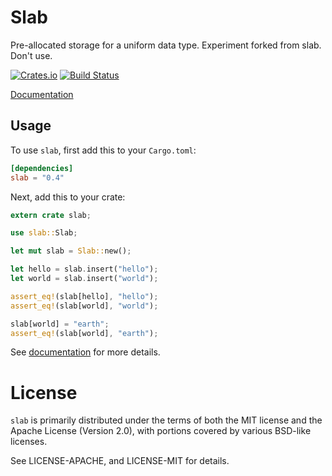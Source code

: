 # Slab

Pre-allocated storage for a uniform data type. Experiment forked from slab. Don't use.

[![Crates.io](https://img.shields.io/crates/v/slab.svg?maxAge=2592000)](https://crates.io/crates/slab)
[![Build Status](https://travis-ci.org/carllerche/slab.svg?branch=master)](https://travis-ci.org/carllerche/slab)

[Documentation](https://docs.rs/slab)

## Usage

To use `slab`, first add this to your `Cargo.toml`:

```toml
[dependencies]
slab = "0.4"
```

Next, add this to your crate:

```rust
extern crate slab;

use slab::Slab;

let mut slab = Slab::new();

let hello = slab.insert("hello");
let world = slab.insert("world");

assert_eq!(slab[hello], "hello");
assert_eq!(slab[world], "world");

slab[world] = "earth";
assert_eq!(slab[world], "earth");
```

See [documentation](https://docs.rs/slab) for more details.

# License

`slab` is primarily distributed under the terms of both the MIT license and the
Apache License (Version 2.0), with portions covered by various BSD-like
licenses.

See LICENSE-APACHE, and LICENSE-MIT for details.
